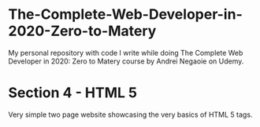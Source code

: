 # The-Complete-Web-Developer-in-2020-Zero-to-Matery
My personal repository with code I write while doing The Complete Web Developer in 2020: Zero to Matery course by Andrei Negaoie on Udemy.

# Section 4 - HTML 5
Very simple two page website showcasing the very basics of HTML 5 tags.

